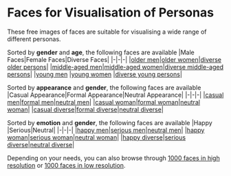 
# Faces for Visualisation of Personas

These free images of faces are suitable for visualising a wide range of different personas.

Sorted by <b>gender</b> and <b>age</b>, the following faces are available
|Male Faces|Female Faces|Diverse Faces|
|-|-|-|
|[older men](https://github.com/human-centered-ai-lab/PERSONAS/tree/main/Resources/Faces/GenderMale/AgeHigh)|[older women](https://github.com/human-centered-ai-lab/PERSONAS/tree/main/Resources/Faces/GenderFemale/AgeHigh)|[diverse older persons](https://github.com/human-centered-ai-lab/PERSONAS/tree/main/Resources/Faces/GenderDiverse/AgeHigh)|
|[middle-aged men](https://github.com/human-centered-ai-lab/PERSONAS/tree/main/Resources/Faces/GenderMale/AgeMedium)|[middle-aged women](https://github.com/human-centered-ai-lab/PERSONAS/tree/main/Resources/Faces/GenderFemale/AgeMedium)|[diverse middle-aged persons](https://github.com/human-centered-ai-lab/PERSONAS/tree/main/Resources/Faces/GenderDiverse/AgeMedium)|
|[young men](https://github.com/human-centered-ai-lab/PERSONAS/tree/main/Resources/Faces/GenderMale/AgeLow)  |[young women](https://github.com/human-centered-ai-lab/PERSONAS/tree/main/Resources/Faces/GenderFemale/AgeLow)  |[diverse young persons](https://github.com/human-centered-ai-lab/PERSONAS/tree/main/Resources/Faces/GenderDiverse/AgeLow)|


Sorted by <b>appearance</b> and <b>gender</b>, the following faces are available
|Casual Appearance|Formal Appearance|Neutral Appearance|
|-|-|-|
|[casual men](https://github.com/human-centered-ai-lab/PERSONAS/tree/main/Resources/Faces/AppearanceCasual/GenderMale/)|[formal men](https://github.com/human-centered-ai-lab/PERSONAS/tree/main/Resources/Faces/AppearanceFormal/GenderMale/)|[neutral men](https://github.com/human-centered-ai-lab/PERSONAS/tree/main/Resources/Faces/AppearanceNeutral/GenderMale/)|
|[casual woman](https://github.com/human-centered-ai-lab/PERSONAS/tree/main/Resources/Faces/AppearanceCasual/GenderFemale/)|[formal woman](https://github.com/human-centered-ai-lab/PERSONAS/tree/main/Resources/Faces/AppearanceFormal/GenderFemale/)|[neutral woman](https://github.com/human-centered-ai-lab/PERSONAS/tree/main/Resources/Faces/AppearanceNeutral/GenderFemale/)|
|[casual diverse](https://github.com/human-centered-ai-lab/PERSONAS/tree/main/Resources/Faces/AppearanceCasual/GenderDiverse/)|[formal diverse](https://github.com/human-centered-ai-lab/PERSONAS/tree/main/Resources/Faces/AppearanceFormal/GenderDiverse/)|[neutral diverse](https://github.com/human-centered-ai-lab/PERSONAS/tree/main/Resources/Faces/AppearanceNeutral/GenderDiverse/)|


Sorted by <b>emotion</b> and <b>gender</b>, the following faces are available
|Happy |Serious|Neutral|
|-|-|-|
|[happy men](https://github.com/human-centered-ai-lab/PERSONAS/tree/main/Resources/Faces/EmotionHappy/GenderMale/)|[serious men](https://github.com/human-centered-ai-lab/PERSONAS/tree/main/Resources/Faces/EmotionSerious/GenderMale/)|[neutral men](https://github.com/human-centered-ai-lab/PERSONAS/tree/main/Resources/Faces/EmotionNeutral/GenderMale/)|
|[happy woman](https://github.com/human-centered-ai-lab/PERSONAS/tree/main/Resources/Faces/EmotionHappy/GenderFemale/)|[serious woman](https://github.com/human-centered-ai-lab/PERSONAS/tree/main/Resources/Faces/EmotionSerious/GenderFemale/)|[neutral woman](https://github.com/human-centered-ai-lab/PERSONAS/tree/main/Resources/Faces/EmotionNeutral/GenderFemale/)|
|[happy diverse](https://github.com/human-centered-ai-lab/PERSONAS/tree/main/Resources/Faces/EmotionHappy/GenderDiverse/)|[serious diverse](https://github.com/human-centered-ai-lab/PERSONAS/tree/main/Resources/Faces/EmotionSerious/GenderDiverse/)|[neutral diverse](https://github.com/human-centered-ai-lab/PERSONAS/tree/main/Resources/Faces/EmotionNeutral/GenderDiverse/)|



Depending on your needs, you can also browse through [1000 faces in high resolution](https://github.com/human-centered-ai-lab/PERSONAS/tree/main/Resources/Faces/AllFacesHighRes)  or [1000 faces in low resolution](https://github.com/human-centered-ai-lab/PERSONAS/tree/main/Resources/Faces/AllFacesLowRes).


